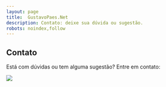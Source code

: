 ```yaml
---
layout: page
title:  GustavoPaes.Net
description: Contato: deixe sua dúvida ou sugestão.
robots: noindex,follow
---
```


## Contato

Está com dúvidas ou tem alguma sugestão? Entre em contato:

![](http://gustavopaes.net/images/posts/2010/06/email.gif)
